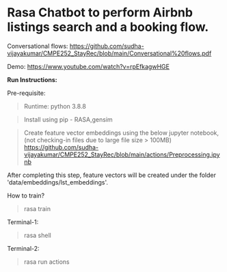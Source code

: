 # Rasa Chatbot to perform Airbnb listings search and a booking flow.

Conversational flows: https://github.com/sudha-vijayakumar/CMPE252_StayRec/blob/main/Conversational%20flows.pdf

Demo: https://www.youtube.com/watch?v=rpEfkagwHGE

**Run Instructions:**

Pre-requisite: 

> Runtime: python 3.8.8

> Install using pip - RASA,gensim

> Create feature vector embeddings using the below jupyter notebook,
(not checking-in files due to large file size > 100MB)
https://github.com/sudha-vijayakumar/CMPE252_StayRec/blob/main/actions/Preprocessing.ipynb

After completing this step, feature vectors will be created under the folder 'data/embeddings/lst_embeddings'.

How to train?
> rasa train 

Terminal-1:
> rasa shell

Terminal-2:
> rasa run actions
